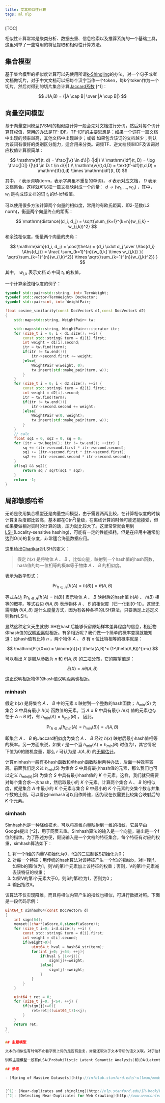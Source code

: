 ```yaml
---
title: 文本相似性计算
tags: ml nlp
---
```


[TOC]

相似性计算常常是聚类分析、数据去重、信息检索以及推荐系统的一个基础工具，这里列举了一些常用的特征提取和相似性计算方法。

## 集合模型

基于集合模型的相似度计算可以先使用所谓[k-Shingling](http://en.wikipedia.org/wiki/W-shingling)的办法，对一个句子或者文档做切片，对于中文文档可以把每个汉字当作一个token，每k个token作为一个切片，然后对得到的切片集合计算[Jaccard系数](http://en.wikipedia.org/wiki/Jaccard_index) [^1]：

$$
J(A,B) = {|A \cap B| \over |A \cup B|}
$$

## 向量空间模型

基于向量空间模型(VSM)的相似度计算一般会先对文档进行分词，然后对每个词计算其权值，常用的办法是[TF-IDF](http://en.wikipedia.org/wiki/Tf%E2%80%93idf)。TF-IDF的主要思想是：如果一个词在一篇文档中出现的频率越高，其他文档中出现越少；或者 如果包含该词的文档越少；则认为该词有很好的类别区分能力，适合用来分类。词频TF、逆文档频率IDF及该词对应权值计算很简单：

$$
\mathrm{tf}(t, d) = \frac{|\{t \in d\}|} {|d|} \\
\mathrm{idf}(t, D) = \log \frac{|D|} {|\{d \in D: t \in d\}|} \\
\mathrm{w}(t,d,D) = \text{tf-idf}(t,d,D) = \mathrm{tf}(t,d) \times \mathrm{idf}(t, D)
$$

其中， $t$  表示词项(term，表示字典里不重复的单词)， $d$ 表示对应文档， $D$ 表示文档集合。这样就可以把一篇文档映射成一个向量： $d \to (w_1,\dots,w_n)$ ，其中， $w_i$ 是构成该文档的词 $t_i$ 的tf-idf权值。

可以使用很多方法计算两个向量的相似度，常用的有欧氏距离，即2-范数(L2 norm)，衡量两个向量终点的距离：

$$
\mathrm{distance}(d_i, d_j) = \sqrt{\sum_{k=1}^{k=n}(w_{i,k} - w_{j,k})^2}
$$

和余弦相似度，衡量两个向量的夹角：

$$
\mathrm{sim}(d_i, d_j) = \cos(\theta) = {d_i \cdot d_j \over \Abs{d_i} \Abs{d_j}} = \frac{ \sum_{k=1}^{n}{w_{i,k} \times w_{j,k}} }{ \sqrt{\sum_{k=1}^{n}{w_{i,k}^2}} \times \sqrt{\sum_{k=1}^{n}{w_{j,k}^2}} }
$$

其中， $w_{i,k}$ 表示文档  $d_i$  中词  $t_k$ 的权值。

一个计算余弦相似度的例子：

```c++
typedef std::pair<std::string, int> TermWeight;
typedef std::vector<TermWeight> DocVector;
typedef std::pair<int, int> WeightPair;

float cosine_similarity(const DocVector& d1,const DocVector& d2)
{
    std::map<std::string, WeightPair> tw;

    std::map<std::string, WeightPair>::iterator itr;
    for (size_t i = 0; i < d1.size(); ++i) {
        const std::string& term = d1[i].first;
        int weight = d1[i].second;
        itr = tw.find(term);
        if(itr != tw.end()){
            itr->second.first += weight;
        }else{
            WeightPair w(weight, 0);
            tw.insert(std::make_pair(term, w));
        }
    }
    for (size_t i = 0; i < d2.size(); ++i) {
        const std::string& term = d2[i].first;
        int weight = d2[i].second;
        itr = tw.find(term);
        if(itr != tw.end()){
            itr->second.second += weight;
        }else{
            WeightPair w(0, weight);
            tw.insert(std::make_pair(term, w));
        }
    }
    // calc
    float sq1 = 0, sq2 = 0, sq = 0;
    for (itr = tw.begin(); itr != tw.end(); ++itr) {
        sq += (itr->second.first * itr->second.second);
        sq1 += (itr->second.first * itr->second.first);
        sq2 += (itr->second.second * itr->second.second);
    }
    if(sq1 && sq2){
        return sq / sqrt(sq1 * sq2);
    }
    return -1;
}
```

## 局部敏感哈希

无论是使用集合模型还是向量空间模型，由于需要两两比较，在计算相似度的时候计算复杂度都比较高，基本都在O(n<sup>2</sup>)量级，在离线计算的时候可能还能接受，但如果要做相对实时的计算的话，压力就比较大了。这里常常就会用到[LSH](http://en.wikipedia.org/wiki/Locality-sensitive_hashing)(Locality-sensitive hashing)，可能有一定的性能损耗，但是在应用中通常能达到O(n)的复杂度，非常适合海量数据应用。

这里给出[Charikar](http://www.cs.princeton.edu/~moses/)对LSH的定义：

> 假定 $h(x)$ 是将物体 $A$ 、 $B$ ，比如向量，映射到一个hash值的hash函数，hash值的每一位相等的概率等于物体 $A$ 、 $B$ 的相似度。

表示为数学形式：

$$
\mathrm{Pr}_{h \in H}[h(A) = h(B)] = \theta(A, B)
$$

等式左边  $\mathrm{Pr}_{h \in H}[h(A)=h(B)]$  表示物体  $A$ 、 $B$  映射后的hash值 $h(A)$ 、 $h(B)$ 相等的概率。等式右边  $\theta(A,B)$  表示物体 $A$ 、 $B$ 的相似度（归一化到[0-1]）。这里无需明确  $\theta(A,B)$  是什么度量方式，因为有各种各样的LSH算法，只要满足上述定义则称作LSH。

显然这种定义天生就使LSH在hash后能够保留原始样本差异程度的信息，相近物体hash值的[汉明距离](http://en.wikipedia.org/wiki/Hamming_distance)就相近。有多相近呢？我们做一个简单的概率变换就能知道：设hash值有比特 $n$ ，两个物体 $A$ 、 $B$ 有 $x$ 位比特相等的概率就是：

$$
\mathrm{Pr}(X=x) = \binom{n}{x} \theta(A,B)^x (1-\theta(A,B))^{n-x}
$$

可以看出 $X$ 是服从参数为 $n$ 和 $\theta(A,B)$ 的[二项分布](https://en.wikipedia.org/wiki/Binomial_distribution)，它的期望值是：

$$
E(X) = n \theta(A,B)
$$

这正说明相近物体的hash值汉明距离也相近。

### minhash

假定 $h(x)$ 是将集合 $A$ 、 $B$ 中的元素 $x$ 映射到一个整数的hash函数； $h_{min}(S)$ 为集合 $S$ 中具有最小 $h(x)$ 函数值的元素。当  $A \cup B$  中具有最小  $h(x)$  值的元素也存在于  $A \cap B$  时，有  $h_{min}(A) = h_{min}(B)$ 。 因此，

$$
\mathrm{Pr}_{h \in H} [h_{min}(A) = h_{min}(B)] = J(A,B)
$$

即集合 $A$ 、 $B$ 的Jaccard相似度为集合 $A$ 、 $B$ 经过 $h(x)$ 映射后最小hash值相等的概率。另一方面来说，如果 $r$ 是一个当  $h_{min}(A) = h_{min}(B)$  时值为1，其它情况下值为0的随机变量，那么 $r$ 可认为是  $J(A,B)$ 的[无偏估计](http://en.wikipedia.org/wiki/Bias_of_an_estimator)。

计算minhash一般有多hash函数和单hash函数映射两种办法，后面一种效率较高。前面我们定义过  $h_{min}(S)$ 为集合 $S$ 中具有最小hash值的元素，那么我们也可以定义 $h_{min(k)}(S)$ 为集合 $S$ 中具有最小hash值的 $K$ 个元素。这样，我们就只需要对每个集合求一次hash，然后取最小的 $K$ 个元素。计算两个集合 $A$ 、 $B$ 的相似度，就是集合 $A$ 中最小的 $K$ 个元素与集合 $B$ 中最小的 $K$ 个元素的交集个数与并集个数的比例。可以看出minhash可以用作降维，因为现在仅需要比较集合映射后的 $K$ 个元素。

### simhash

Simhash也是一种降维技术，可以将高维向量映射到一维的指纹，它最早由Google提出 [^2]，用于网页去重。Simhash算法的输入是一个向量，输出是一个f位的指纹。为了陈述方便，假设输入是一个文档的特征集合，每个特征有对应的权重，simhash算法如下：

1. 将一个f维的向量V初始化为0，f位的二进制数S初始化为0；
2. 对每一个特征：用传统的hash算法对该特征产生一个f位的指纹b，对i=1到f，如果b的第i位为1，则V的第i个元素加上该特征的权重；否则，V的第i个元素减去该特征的权重；
3. 如果V的第i个元素大于0，则S的第i位为1，否则为0；
4. 输出指纹S。

该算法不仅实现降维，而且将相似内容产生的指纹也相似，可进行数据对照。下面是一段代码示例：

```c
uint64_t simhash64(const DocVector& d)
{
    int sign[64];
    memset((char*)aScore,0,sizeof(aScore));
    for (size_t i=0; i<d.size(); ++i) {
        const std::string& term = d[i].first;
        int weight = d[i].second;
        if(weight>0){
            uint64_t hval = hash64_str(term);
            for(int j=0; j<64; ++j){
                if(hval & (1<<j)){
                    sign[j]+=weight;
                }else{
                    sign[j]-=weight;
                }
            }
        }
    }

    uint64_t ret = 0;
    for (size_t j=0; j<64; ++j) {
        if(sign[j]>=0){
            ret=ret|((uint64_t)1<<j);
        }
    }
    return ret;
}
``

## 主题模型

文本的相似性有时候不止看字面上词的是否有重复，常常还取决于文本背后的语义关联。对于这种隐含语义的情况，向量空间模型常常性能不佳，此时需要基于隐性语义分析之类的主题模型。

训练主题模型一般有pLSA(Probabilistic Latent Semantic Analysis)和LDA(Latent Dirichlet Allocation)等方法。

## 参考

- [Mining of Massive Datasets](http://infolab.stanford.edu/~ullman/mmds.html), [Anand Rajaraman](https://twitter.com/anand_raj) and Jeff Ullman


[^1]: [Near-duplicates and shingling](http://nlp.stanford.edu/IR-book/html/htmledition/near-duplicates-and-shingling-1.html)
[^2]: [Detecting Near-Duplicates for Web Crawling](http://www.wwwconference.org/www2007/papers/paper215.pdf)

